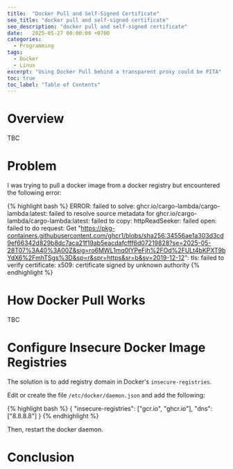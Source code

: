 ```yaml
---
title:  "Docker Pull and Self-Signed Certificate"
seo_title: "docker pull and self-signed certificate"
seo_description: "docker pull and self-signed certificate"
date:   2025-05-27 00:00:00 +0700
categories:
  - Programming
tags:
  - Docker
  - Linux
excerpt: "Using Docker Pull behind a transparent proxy could be PITA"
toc: true
toc_label: "Table of Contents"
---
```

# Overview
TBC

# Problem
I was trying to pull a docker image from a docker registry but encountered the following error:

{% highlight bash %}
ERROR: failed to solve: ghcr.io/cargo-lambda/cargo-lambda:latest: failed to resolve source metadata for ghcr.io/cargo-lambda/cargo-lambda:latest: failed to copy: httpReadSeeker: failed open: failed to do request: Get "https://pkg-containers.githubusercontent.com/ghcr1/blobs/sha256:34556ae1a303d3cd9ef66342d829b8dc7aca21f19ab5eacdafcfff6d07219828?se=2025-05-28T07%3A40%3A00Z&sig=ro6MWL1mq0IYPeFjh%2FOd%2FULt4bKPXT9bYdX6%2FmhTSgs%3D&sp=r&spr=https&sr=b&sv=2019-12-12": tls: failed to verify certificate: x509: certificate signed by unknown authority
{% endhighlight %}

# How Docker Pull Works
TBC

# Configure Insecure Docker Image Registries

The solution is to add registry domain in Docker's `insecure-registries`.

Edit or create the file `/etc/docker/daemon.json` and add the following:

{% highlight bash %}
{
        "insecure-registries": ["gcr.io", "ghcr.io"],
        "dns": ["8.8.8.8"]
}
{% endhighlight %}

Then, restart the docker daemon.

# Conclusion
<TBC>
